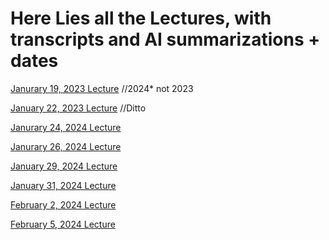 # Here Lies all the Lectures, with transcripts and AI summarizations + dates
[Janurary 19, 2023 Lecture](https://github.com/MCBasterSheet/MCBasterSheet/blob/main/MCB150/pages/Janurary%2019%2C%202023%20Lecture.md) //2024* not 2023

[January 22, 2023 Lecture](https://github.com/MCBasterSheet/MCBasterSheet/blob/main/MCB150/pages/Janurary%2022%2C%202023%20Lecture.md) //Ditto

[Janurary 24, 2024 Lecture](https://github.com/MCBasterSheet/MCBasterSheet/blob/main/MCB150/pages/Janurary%2024%2C%202024%20Lecture.md)

[Janurary 26, 2024 Lecture](https://github.com/MCBasterSheet/MCBasterSheet/blob/main/MCB150/pages/Janurary%2026%2C%202024%20Lecture.md)

[January 29, 2024 Lecture](https://github.com/MCBasterSheet/MCBasterSheet/blob/main/MCB150/pages/January%2029,%202024%20Lecture.md)

[January 31, 2024 Lecture](https://github.com/MCBasterSheet/MCBasterSheet/blob/main/MCB150/pages/January%2031%2C%202024%20Lecture.md)

[February 2, 2024 Lecture](https://github.com/MCBasterSheet/MCBasterSheet/blob/main/MCB150/pages/February%202,%202024%20Lecture.md)

[February 5, 2024 Lecture](https://github.com/MCBasterSheet/MCBasterSheet/blob/main/MCB150/pages/February%205%2C%202024%20Lecture.md)
